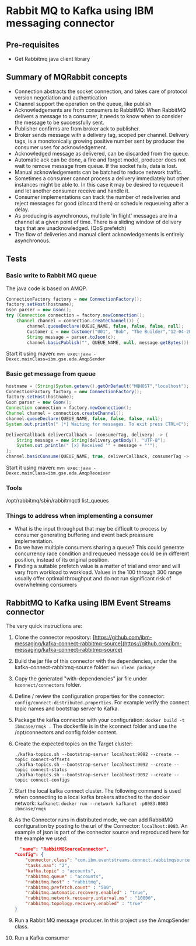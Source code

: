 # Rabbit MQ to Kafka using IBM messaging connector

## Pre-requisites

* Get Rabbitmq java client library

## Summary of MQRabbit concepts

* Connection abstracts the socket connection, and takes care of protocol version negotiation and authentication
* Channel support the operation on the queue, like publish
* Acknowledgements are from consumers to RabbitMQ: When RabbitMQ delivers a message to a consumer, it needs to know when to consider the message to be successfully sent. 
* Publisher confirms are from broker ack to publisher.
* Broker sends message with a delivery tag, scoped per channel. Delivery tags, is a monotonically growing positive number sent by producer the consumer uses for acknowledgement.
* Acknowledged message as delivered, can be discarded from the queue.
* Automatic ack can be done, a fire and forget model, producer does not wait to remove message from queue. If the socket fails, data is lost.
* Manual acknowledgements can be batched to reduce network traffic.
* Sometimes a consumer cannot process a delivery immediately but other instances might be able to. In this case it may be desired to requeue it and let another consumer receive and handle it.
* Consumer implementations can track the number of redeliveries and reject messages for good (discard them) or schedule requeueing after a delay.
* As producing is asynchronous, multiple 'in flight' messages are in a channel at a given point of time. There is a sliding window of delivery tags that are unacknowledged. (QoS prefetch)
* The flow of deliveries and manual client acknowledgements is entirely asynchronous.

## Tests

### Basic write to Rabbit MQ queue

The java code is based on AMQP.

```java
ConnectionFactory factory = new ConnectionFactory();
factory.setHost(hostname);
Gson parser = new Gson();
try (Connection connection = factory.newConnection();
    Channel channel = connection.createChannel()) {
        channel.queueDeclare(QUEUE_NAME, false, false, false, null);
        Customer c = new Customer("U01", "Bob", "The Builder","12-04-2000");
        String message = parser.toJson(c);
        channel.basicPublish("", QUEUE_NAME, null, message.getBytes());
```

Start it using maven: `mvn exec:java -Dexec.mainClass=ibm.gse.eda.AmqpSender`

### Basic get message from queue

```java
hostname = (String)System.getenv().getOrDefault("MQHOST","localhost");
ConnectionFactory factory = new ConnectionFactory();
factory.setHost(hostname);
Gson parser = new Gson();
Connection connection = factory.newConnection();
Channel channel = connection.createChannel();
channel.queueDeclare(QUEUE_NAME, false, false, false, null);
System.out.println(" [*] Waiting for messages. To exit press CTRL+C");

DeliverCallback deliverCallback = (consumerTag, delivery) -> {
    String message = new String(delivery.getBody(), "UTF-8");
    System.out.println(" [x] Received '" + message + "'");
};
channel.basicConsume(QUEUE_NAME, true, deliverCallback, consumerTag -> { });
```

Start it using maven: `mvn exec:java -Dexec.mainClass=ibm.gse.eda.AmqpReceiver`

### Tools

/opt/rabbitmq/sbin/rabbitmqctl list_queues

### Things to address when implementing a consumer

* What is the input throughput that may be difficult to process by consumer generating buffering and event back preassure implementation.
* Do we have multiple consumers sharing a queue? This could generate concurrency race condition and requeued message could be in different position, instead of its original position.
* Finding a suitable prefetch value is a matter of trial and error and will vary from workload to workload. Values in the 100 through 300 range usually offer optimal throughput and do not run significant risk of overwhelming consumers

## RabbitMQ to Kafka using IBM Event Streams connector

The very quick instructions are:

1. Clone the connector repository: [https://github.com/ibm-messaging/kafka-connect-rabbitmq-source](https://github.com/ibm-messaging/kafka-connect-rabbitmq-source)
1. Build the jar file of this connector with the dependencies, under the kafka-connect-rabbitmq-source folder: `mvn clean package`
1. Copy the generated "with-dependencies" jar file under `kconnect/connectors` folder.
1. Define / review the configuration properties for the connector: `config/connect-distributed.properties`. For example verify the connect topic names and bootstrap server to Kafka.
1. Package the kafka connector with your configuration: `docker build -t ibmcase/rmqk .` The dockerfile is in the kconnect folder and use the /opt/connectors and config folder content.
1. Create the expected topics on the Target cluster:

    ```shell
    ./kafka-topics.sh --bootstrap-server localhost:9092 --create --topic connect-offsets
    ./kafka-topics.sh --bootstrap-server localhost:9092 --create --topic connect-status 
    ./kafka-topics.sh --bootstrap-server localhost:9092 --create --topic connect-configs
    ```
1. Start the local kafka connect cluster. The following command is used when connecting to a local kafka brokers attached to the docker network: `kafkanet`: `docker run --network kafkanet -p8083:8083 ibmcase/rmqk`
1. As the Connector runs in distributed mode, we can add RabbitMQ configuration by posting to the url of the Connector: `localhost:8083`. An example of json is part of the connector source and reproduced here for the example we used:

    ```json
      "name": "RabbitMQSourceConnector",
    "config": {
        "connector.class": "com.ibm.eventstreams.connect.rabbitmqsource.RabbitMQSourceConnector",
        "tasks.max": "2",
        "kafka.topic" : "accounts",
        "rabbitmq.queue" : "accounts",
        "rabbitmq.host" : "rabbitmq",
        "rabbitmq.prefetch.count" : "500",
        "rabbitmq.automatic.recovery.enabled" : "true",
        "rabbitmq.network.recovery.interval.ms" : "10000",
        "rabbitmq.topology.recovery.enabled" : "true"
    }
    ```
1. Run a Rabbit MQ message producer. In this project use the AmqpSender class.
1. Run a Kafka consumer 